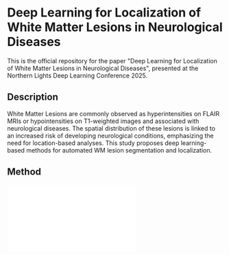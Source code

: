 # Deep Learning for Localization of White Matter Lesions in Neurological Diseases
This is the official repository for the paper "Deep Learning for Localization of White Matter Lesions in Neurological Diseases", presented at the Northern Lights Deep Learning Conference 2025.

## Description
White Matter Lesions are commonly observed as hyperintensities on FLAIR MRIs or hypointensities on T1-weighted images and associated with neurological diseases. The spatial distribution of these lesions is linked to an increased risk of developing neurological conditions, emphasizing the need for location-based analyses. This study proposes deep learning-based methods for automated WM lesion segmentation and localization.

## Method 

![alt text](corrected-compressed.pdf)
